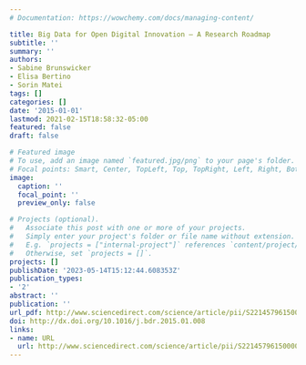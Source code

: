 ```yaml
---
# Documentation: https://wowchemy.com/docs/managing-content/

title: Big Data for Open Digital Innovation – A Research Roadmap
subtitle: ''
summary: ''
authors:
- Sabine Brunswicker
- Elisa Bertino
- Sorin Matei
tags: []
categories: []
date: '2015-01-01'
lastmod: 2021-02-15T18:58:32-05:00
featured: false
draft: false

# Featured image
# To use, add an image named `featured.jpg/png` to your page's folder.
# Focal points: Smart, Center, TopLeft, Top, TopRight, Left, Right, BottomLeft, Bottom, BottomRight.
image:
  caption: ''
  focal_point: ''
  preview_only: false

# Projects (optional).
#   Associate this post with one or more of your projects.
#   Simply enter your project's folder or file name without extension.
#   E.g. `projects = ["internal-project"]` references `content/project/deep-learning/index.md`.
#   Otherwise, set `projects = []`.
projects: []
publishDate: '2023-05-14T15:12:44.608353Z'
publication_types:
- '2'
abstract: ''
publication: ''
url_pdf: http://www.sciencedirect.com/science/article/pii/S221457961500009X
doi: http://dx.doi.org/10.1016/j.bdr.2015.01.008
links:
- name: URL
  url: http://www.sciencedirect.com/science/article/pii/S221457961500009X
---
```

